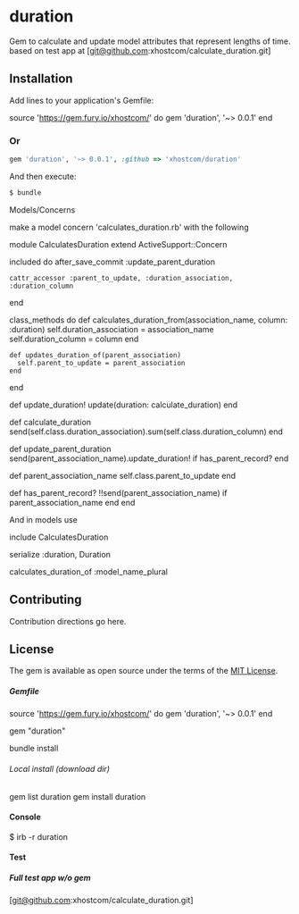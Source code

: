 # duration

Gem to calculate and update model attributes that represent lengths of time.
based on test app at [git@github.com:xhostcom/calculate_duration.git]

## Installation

Add lines to your application's Gemfile:

source 'https://gem.fury.io/xhostcom/' do
gem 'duration', '~> 0.0.1'
end


### Or
```ruby
gem 'duration', '~> 0.0.1', :github => 'xhostcom/duration'
```

And then execute:

```bash
$ bundle
```

Models/Concerns

make a model concern 'calculates_duration.rb' with the following

module CalculatesDuration
  extend ActiveSupport::Concern

  included do
    after_save_commit :update_parent_duration

    cattr_accessor :parent_to_update, :duration_association, :duration_column
  end

  class_methods do
    def calculates_duration_from(association_name, column: :duration)
      self.duration_association = association_name
      self.duration_column = column
    end

    def updates_duration_of(parent_association)
      self.parent_to_update = parent_association
    end
  end

  def update_duration!
    update(duration: calculate_duration)
  end

  def calculate_duration
    send(self.class.duration_association).sum(self.class.duration_column)
  end

  def update_parent_duration
    send(parent_association_name).update_duration! if has_parent_record?
  end

  def parent_association_name
    self.class.parent_to_update
  end

  def has_parent_record?
    !!send(parent_association_name) if parent_association_name
  end
end

And in models use

include CalculatesDuration

serialize :duration, Duration

calculates_duration_of :model_name_plural

## Contributing

Contribution directions go here.

## License

The gem is available as open source under the terms of the [MIT License](https://opensource.org/licenses/MIT).

##### Gemfile

source 'https://gem.fury.io/xhostcom/' do gem 'duration', '~> 0.0.1'
end

gem "duration"

bundle install

###### Local install (download dir)

gem list duration
gem install duration

#### Console

$ irb -r duration

#### Test

##### Full test app w/o gem

[git@github.com:xhostcom/calculate_duration.git]

